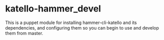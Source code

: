 # katello-hammer_devel

This is a puppet module for installing hammer-cli-katello and its dependencies,
and configuring them so you can begin to use and develop them from master.